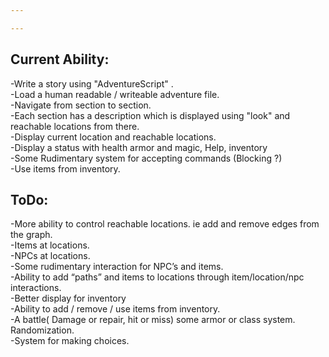 ```yaml
---

---
```


Current Ability:
----------------
-Write a story using "AdventureScript" .  
-Load a human readable / writeable adventure file.  
-Navigate from section to section.  
-Each section has a description which is displayed using "look" and reachable locations from there.  
-Display current location and reachable locations.  
-Display a status with health armor and magic, Help, inventory   
-Some Rudimentary system for accepting commands (Blocking ?)  
-Use items from inventory.  

ToDo:
------------
-More ability to control reachable locations. ie add and remove edges from the graph.  
-Items at locations.  
-NPCs at locations.  
-Some rudimentary interaction for NPC’s and items.   
-Ability to add “paths” and items to locations through item/location/npc interactions.  
-Better display for inventory  
-Ability to add / remove / use items from inventory.  
-A battle( Damage or repair, hit or miss) some armor or class system. Randomization.  
-System for making choices.

